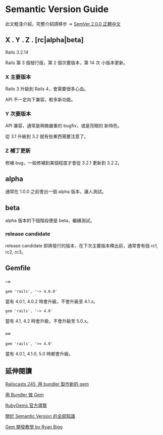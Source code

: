 # Semantic Version Guide

此文粗淺介紹，完整介紹請移步 &rarr; [SemVer 2.0.0 正體中文](https://github.com/wmh/semver.org/blob/d48bd903bde4fb5f202db00a156d98e445db2088/lang/zh-TW/index.md)

## X . Y . Z . [rc|alpha|beta]

Rails 3.2.14

Rails 第 3 個發行版，第 2 個次要版本，第 14 次 小版本更新。

### X 主要版本

Rails 3 升級到 Rails 4，會需要很多心血。

API 不一定向下兼容，較多新功能。

### Y 次要版本

API 兼容，通常是稍微嚴重的 bugfix，或是亮眼的 新特色。

從 3.1 升級到 3.2 就有些東西需要注意了。

### Z 補丁更新

修補 bug，一般修補到某個程度才會從 3.2.1 更新到 3.2.2。

## alpha

通常在 1.0.0 之前會出一個 alpha 版本，讓人測試。

## beta

alpha 版本的下個階段便是 beta，繼續測試。

### release candidate

release candidate 即將發行的版本，在下次主要版本釋出前，通常會有個 rc1, rc2, rc3。

## Gemfile

### `~>`

    gem 'rails', '~> 4.0.0'

當有 4.0.1, 4.0.2 時會升級，不會升級至 4.1.x。

    gem 'rails', '~> 4.0'

當有 4.1, 4.2 時會升級，不會升級至 5.0.x。

### `>=`

    gem 'rails', '>= 4.0'

當有 4.0.1, 4.1.0, 5.0 時都會升級。

## 延伸閱讀

[Railscasts 245, 用 bundler 製作新的 gem](http://railscasts.com/episodes/245-new-gem-with-bundler)

[用 Bundler 做 Gem](http://bundler.io/)

[RubyGems 官方導覽](http://guides.rubygems.org/)

[關於 Semantic Version 的全部知識](http://semver.org/)

[Gem 開發教學 by Ryan Bigg](https://github.com/radar/guides/blob/master/gem-development.md)